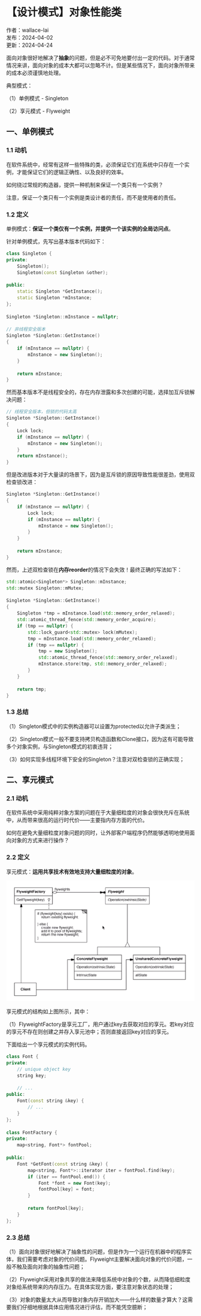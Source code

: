 # 【设计模式】对象性能类

作者：wallace-lai <br>
发布：2024-04-02 <br>
更新：2024-04-24 <br>

面向对象很好地解决了**抽象**的问题，但是必不可免地要付出一定的代码。对于通常情况来讲，面向对象的成本大都可以忽略不计。但是某些情况下，面向对象所带来的成本必须谨慎地处理。

典型模式：

（1）单例模式 - Singleton

（2）享元模式 - Flyweight

## 一、单例模式

### 1.1 动机

在软件系统中，经常有这样一些特殊的类，必须保证它们在系统中只存在一个实例，才能保证它们的逻辑正确性、以及良好的效率。

如何绕过常规的构造器，提供一种机制来保证一个类只有一个实例？

注意，保证一个类只有一个实例是类设计者的责任，而不是使用者的责任。

### 1.2 定义

单例模式：**保证一个类仅有一个实例，并提供一个该实例的全局访问点**。

针对单例模式，先写出基本版本代码如下：

```cpp
class Singleton {
private:
    Singleton();
    Singleton(const Singleton &other);

public:
    static Singleton *GetInstance();
    static Singleton *mInstance;
};

Singleton *Singleton::mInstance = nullptr;

// 非线程安全版本
Singleton *Singleton::GetInstance()
{
    if (mInstance == nullptr) {
        mInstance = new Singleton();
    }

    return mInstance;
}
```

然而基本版本不是线程安全的，存在内存泄露和多次创建的可能，选择加互斥锁解决问题：

```cpp
// 线程安全版本，但锁的代码太高
Singleton *Singleton::GetInstance()
{
    Lock lock;
    if (mInstance == nullptr) {
        mInstance = new Singleton();
    }
    return mInstance();
}
```

但是改进版本对于大量读的场景下，因为是互斥锁的原因导致性能很差劲，使用双检查锁改进：

```cpp
Singleton *Singleton::GetInstance()
{
    if (mInstance == nullptr) {
        Lock lock;
        if (mInstance == nullptr) {
            mInstance = new Singleton();
        }
    }

    return mInstance;
}
```

然而，上述双检查锁在**内存reorder**的情况下会失效！最终正确的写法如下：

```cpp
std::atomic<Singleton*> Singleton::mInstance;
std::mutex Singleton::mMutex;

Singleton *Singleton::GetInstance()
{
    Singleton *tmp = mInstance.load(std::memory_order_relaxed);
    std::atomic_thread_fence(std::memory_order_acquire);
    if (tmp == nullptr) {
        std::lock_guard<std::mutex> lock(mMutex);
        tmp = mInstance.load(std::memory_order_relaxed);
        if (tmp == nullptr) {
            tmp = new Singleton();
            std::atomic_thread_fence(std::memory_order_relaxed);
            mInstance.store(tmp, std::memory_order_relaxed);
        }
    }

    return tmp;
}
```

### 1.3 总结

（1）Singleton模式中的实例构造器可以设置为protected以允许子类派生；

（2）Singleton模式一般不要支持拷贝构造函数和Clone接口，因为这有可能导致多个对象实例，与Singleton模式的初衷违背；

（3）如何实现多线程环境下安全的Singleton？注意对双检查锁的正确实现；

## 二、享元模式

### 2.1 动机

在软件系统中采用纯粹对象方案的问题在于大量细粒度的对象会很快充斥在系统中，从而带来很高的运行时代价——主要指内存方面的代价。

如何在避免大量细粒度对象问题的同时，让外部客户端程序仍然能够透明地使用面向对象的方式来进行操作？

### 2.2 定义
享元模式：**运用共享技术有效地支持大量细粒度的对象**。

![享元模式结构](../media/images/SoftwareDesign/design-pattern8.png)

享元模式的结构如上图所示，其中：

（1）FlyweightFactory是享元工厂，用户通过key去获取对应的享元。若key对应的享元不存在则创建之并存入享元池中；否则直接返回key对应的享元。

下面给出一个享元模式的实例代码。

```cpp
class Font {
private:
    // unique object key
    string key;

    // ...
public:
    Font(const string &key) {
        // ...
    }
};

class FontFactory {
private:
    map<string, Font*> fontPool;

public:
    Font *GetFont(const string &key) {
        map<string, Font*>::iterator iter = fontPool.find(key);
        if (iter == fontPool.end()) {
            Font *font = new Font(key);
            fontPool[key] = font;
        }

        return fontPool[key];
    }
};
```

### 2.3 总结
（1）面向对象很好地解决了抽象性的问题，但是作为一个运行在机器中的程序实体，我们需要考虑对象的代价问题。Flyweight主要解决面向对象的代价问题，一般不触及面向对象的抽象性问题；

（2）Flyweight采用对象共享的做法来降低系统中对象的个数，从而降低细粒度对象给系统带来的内存压力。在具体实现方面，要注意对象状态的处理；

（3）对象的数量太大从而导致对象内存开销加大——什么样的数量才算大？这需要我们仔细地根据具体应用情况进行评估，而不能凭空臆断；
